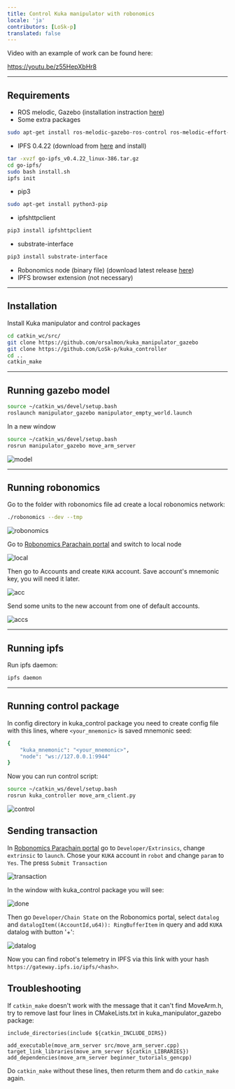 ```yaml
---
title: Control Kuka manipulator with robonomics
locale: 'ja' 
contributors: [LoSk-p]
translated: false
---
```


Video with an example of work can be found here:

https://youtu.be/z55HepXbHr8

***

## Requirements
* ROS melodic, Gazebo (installation instraction [here](http://wiki.ros.org/melodic/Installation/Ubuntu))
* Some extra packages
```bash
sudo apt-get install ros-melodic-gazebo-ros-control ros-melodic-effort-controllers ros-melodic-joint-state-controller
```
* IPFS 0.4.22 (download from [here](https://www.npackd.org/p/ipfs/0.4.22) and install)
```bash
tar -xvzf go-ipfs_v0.4.22_linux-386.tar.gz
cd go-ipfs/
sudo bash install.sh
ipfs init
```
* pip3
```bash
sudo apt-get install python3-pip
```
* ipfshttpclient
```bash
pip3 install ipfshttpclient
```
* substrate-interface
```bash
pip3 install substrate-interface
```
* Robonomics node (binary file) (download latest release [here](https://github.com/airalab/robonomics/releases))
* IPFS browser extension (not necessary)
***
## Installation
Install Kuka manipulator and control packages
```bash
cd catkin_wc/src/
git clone https://github.com/orsalmon/kuka_manipulator_gazebo
git clone https://github.com/LoSk-p/kuka_controller
cd ..
catkin_make
```
***
## Running gazebo model
```bash
source ~/catkin_ws/devel/setup.bash
roslaunch manipulator_gazebo manipulator_empty_world.launch
```
In a new window
```bash
source ~/catkin_ws/devel/setup.bash
rosrun manipulator_gazebo move_arm_server
```
![model](../images/kuka-demo/1.png)
***
## Running robonomics
Go to the folder with robonomics file ad create a local robonomics network:
```bash
./robonomics --dev --tmp
```

![robonomics](../images/kuka-demo/robonomics.png)

Go to [Robonomics Parachain portal](https://polkadot.js.org/apps/?rpc=wss%3A%2F%2Fkusama.rpc.robonomics.network%2F#/) and switch to local node

![local](../images/kuka-demo/local.png)

Then go to Accounts and create `KUKA` account. Save account's mnemonic key, you will need it later. 

![acc](../images/kuka-demo/create_acc.png)

Send some units to the new account from one of default accounts.

![accs](../images/kuka-demo/send_money.png)
***
## Running ipfs
Run ipfs daemon:
```bash
ipfs daemon
```
***
## Running control package
In config directory in kuka_control package you need to create config file with this lines, where `<your_mnemonic>` is saved mnemonic seed:
```bash
{
    "kuka_mnemonic": "<your_mnemonic>",
    "node": "ws://127.0.0.1:9944"
}
```

Now you can run control script:
```bash
source ~/catkin_ws/devel/setup.bash
rosrun kuka_controller move_arm_client.py
```
![control](../images/kuka-demo/run.png)

## Sending transaction
In [Robonomics Parachain portal](https://polkadot.js.org/apps/?rpc=wss%3A%2F%2Fkusama.rpc.robonomics.network%2F#/) go to `Developer/Extrinsics`, change `extrinsic` to `launch`. Chose your `KUKA` account in `robot` and change `param` to `Yes`. The press `Submit Transaction`

![transaction](../images/kuka-demo/launch.png)

In the window with kuka_control package you will see:

![done](../images/kuka-demo/res.png)

Then go `Developer/Chain State` on the Robonomics portal, select `datalog` and `datalogItem((AccountId,u64)): RingBufferItem` in query and add `KUKA` datalog with button '+':

![datalog](../images/kuka-demo/datalog.png)

Now you can find robot's telemetry in IPFS via this link with your hash `https://gateway.ipfs.io/ipfs/<hash>`.

## Troubleshooting

If `catkin_make` doesn't work with the message that it can't find MoveArm.h, try to remove last four lines in CMakeLists.txt in kuka_manipulator_gazebo package:
```
include_directories(include ${catkin_INCLUDE_DIRS})

add_executable(move_arm_server src/move_arm_server.cpp)
target_link_libraries(move_arm_server ${catkin_LIBRARIES})
add_dependencies(move_arm_server beginner_tutorials_gencpp)
```
Do `catkin_make` without these lines, then returm them and do `catkin_make` again.
